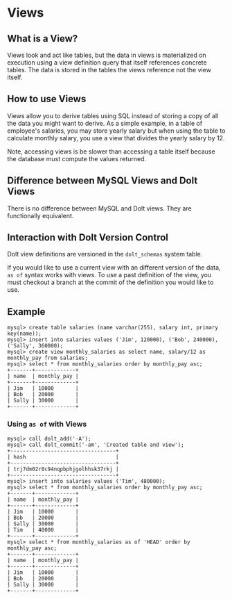 # Views

## What is a View?

Views look and act like tables, but the data in views is materialized on execution using a view definition query that itself references concrete tables. The data is stored in the tables the views reference not the view itself.

## How to use Views

Views allow you to derive tables using SQL instead of storing a copy of all the data you might want to derive. As a simple example, in a table of employee's salaries, you may store yearly salary but when using the table to calculate monthly salary, you use a view that divides the yearly salary by 12.

Note, accessing views is be slower than accessing a table itself because the database must compute the values returned.

## Difference between MySQL Views and Dolt Views

There is no difference between MySQL and Dolt views. They are functionally equivalent.

## Interaction with Dolt Version Control

Dolt view definitions are versioned in the `dolt_schemas` system table.

If you would like to use a current view with an different version of the data, `as of` syntax works with views. To use a past definition of the view, you must checkout a branch at the commit of the definition you would like to use.

## Example

```
mysql> create table salaries (name varchar(255), salary int, primary key(name));
mysql> insert into salaries values ('Jim', 120000), ('Bob', 240000), ('Sally', 360000);
mysql> create view monthly_salaries as select name, salary/12 as monthly_pay from salaries; 
mysql> select * from monthly_salaries order by monthly_pay asc;
+-------+-------------+
| name  | monthly_pay |
+-------+-------------+
| Jim   | 10000       |
| Bob   | 20000       |
| Sally | 30000       |
+-------+-------------+
```

### Using `as of` with Views

```
mysql> call dolt_add('-A');
mysql> call dolt_commit('-am', 'Created table and view');
+----------------------------------+
| hash                             |
+----------------------------------+
| trj7dm02r8c94nqpbphjgolhhsk37rkj |
+----------------------------------+
mysql> insert into salaries values ('Tim', 480000);
mysql> select * from monthly_salaries order by monthly_pay asc;
+-------+-------------+
| name  | monthly_pay |
+-------+-------------+
| Jim   | 10000       |
| Bob   | 20000       |
| Sally | 30000       |
| Tim   | 40000       |
+-------+-------------+
mysql> select * from monthly_salaries as of 'HEAD' order by monthly_pay asc;
+-------+-------------+
| name  | monthly_pay |
+-------+-------------+
| Jim   | 10000       |
| Bob   | 20000       |
| Sally | 30000       |
+-------+-------------+
```
